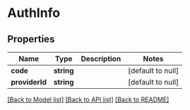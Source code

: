 # AuthInfo

## Properties
Name | Type | Description | Notes
------------ | ------------- | ------------- | -------------
**code** | **string** |  | [default to null]
**providerId** | **string** |  | [default to null]

[[Back to Model list]](../README.md#documentation-for-models) [[Back to API list]](../README.md#documentation-for-api-endpoints) [[Back to README]](../README.md)


